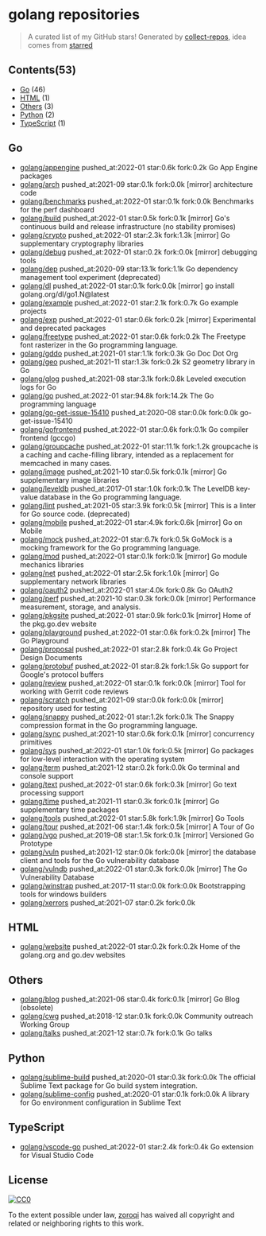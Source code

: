 # golang repositories


> A curated list of my GitHub stars!  Generated by [collect-repos](https://github.com/zoroqi/collect-repos), idea comes from [starred](https://github.com/maguowei/starred)  


## Contents(53)

- [Go](#go) (46)
- [HTML](#html) (1)
- [Others](#others) (3)
- [Python](#python) (2)
- [TypeScript](#typescript) (1)

## Go

- [golang/appengine](https://github.com/golang/appengine) pushed_at:2022-01 star:0.6k fork:0.2k Go App Engine packages
- [golang/arch](https://github.com/golang/arch) pushed_at:2021-09 star:0.1k fork:0.0k [mirror] architecture code
- [golang/benchmarks](https://github.com/golang/benchmarks) pushed_at:2022-01 star:0.1k fork:0.0k Benchmarks for the perf dashboard
- [golang/build](https://github.com/golang/build) pushed_at:2022-01 star:0.5k fork:0.1k [mirror] Go's continuous build and release infrastructure (no stability promises)
- [golang/crypto](https://github.com/golang/crypto) pushed_at:2022-01 star:2.3k fork:1.3k [mirror] Go supplementary cryptography libraries
- [golang/debug](https://github.com/golang/debug) pushed_at:2022-01 star:0.2k fork:0.0k [mirror] debugging tools
- [golang/dep](https://github.com/golang/dep) pushed_at:2020-09 star:13.1k fork:1.1k Go dependency management tool experiment (deprecated)
- [golang/dl](https://github.com/golang/dl) pushed_at:2022-01 star:0.1k fork:0.0k [mirror] go install golang.org/dl/go1.N@latest
- [golang/example](https://github.com/golang/example) pushed_at:2022-01 star:2.1k fork:0.7k Go example projects
- [golang/exp](https://github.com/golang/exp) pushed_at:2022-01 star:0.6k fork:0.2k [mirror] Experimental and deprecated packages
- [golang/freetype](https://github.com/golang/freetype) pushed_at:2022-01 star:0.6k fork:0.2k The Freetype font rasterizer in the Go programming language.
- [golang/gddo](https://github.com/golang/gddo) pushed_at:2021-01 star:1.1k fork:0.3k Go Doc Dot Org
- [golang/geo](https://github.com/golang/geo) pushed_at:2021-11 star:1.3k fork:0.2k S2 geometry library in Go
- [golang/glog](https://github.com/golang/glog) pushed_at:2021-08 star:3.1k fork:0.8k Leveled execution logs for Go
- [golang/go](https://github.com/golang/go) pushed_at:2022-01 star:94.8k fork:14.2k The Go programming language
- [golang/go-get-issue-15410](https://github.com/golang/go-get-issue-15410) pushed_at:2020-08 star:0.0k fork:0.0k go-get-issue-15410
- [golang/gofrontend](https://github.com/golang/gofrontend) pushed_at:2022-01 star:0.6k fork:0.1k Go compiler frontend (gccgo)
- [golang/groupcache](https://github.com/golang/groupcache) pushed_at:2022-01 star:11.1k fork:1.2k groupcache is a caching and cache-filling library, intended as a replacement for memcached in many cases.
- [golang/image](https://github.com/golang/image) pushed_at:2021-10 star:0.5k fork:0.1k [mirror] Go supplementary image libraries
- [golang/leveldb](https://github.com/golang/leveldb) pushed_at:2017-01 star:1.0k fork:0.1k The LevelDB key-value database in the Go programming language.
- [golang/lint](https://github.com/golang/lint) pushed_at:2021-05 star:3.9k fork:0.5k [mirror] This is a linter for Go source code. (deprecated)
- [golang/mobile](https://github.com/golang/mobile) pushed_at:2022-01 star:4.9k fork:0.6k [mirror] Go on Mobile
- [golang/mock](https://github.com/golang/mock) pushed_at:2022-01 star:6.7k fork:0.5k GoMock is a mocking framework for the Go programming language.
- [golang/mod](https://github.com/golang/mod) pushed_at:2022-01 star:0.1k fork:0.1k [mirror] Go module mechanics libraries
- [golang/net](https://github.com/golang/net) pushed_at:2022-01 star:2.5k fork:1.0k [mirror] Go supplementary network libraries
- [golang/oauth2](https://github.com/golang/oauth2) pushed_at:2022-01 star:4.0k fork:0.8k Go OAuth2
- [golang/perf](https://github.com/golang/perf) pushed_at:2021-10 star:0.3k fork:0.0k [mirror] Performance measurement, storage, and analysis.
- [golang/pkgsite](https://github.com/golang/pkgsite) pushed_at:2022-01 star:0.9k fork:0.1k [mirror] Home of the pkg.go.dev website
- [golang/playground](https://github.com/golang/playground) pushed_at:2022-01 star:0.6k fork:0.2k [mirror] The Go Playground
- [golang/proposal](https://github.com/golang/proposal) pushed_at:2022-01 star:2.8k fork:0.4k Go Project Design Documents
- [golang/protobuf](https://github.com/golang/protobuf) pushed_at:2022-01 star:8.2k fork:1.5k Go support for Google's protocol buffers
- [golang/review](https://github.com/golang/review) pushed_at:2022-01 star:0.1k fork:0.0k [mirror] Tool for working with Gerrit code reviews
- [golang/scratch](https://github.com/golang/scratch) pushed_at:2021-09 star:0.0k fork:0.0k [mirror] repository used for testing
- [golang/snappy](https://github.com/golang/snappy) pushed_at:2022-01 star:1.2k fork:0.1k The Snappy compression format in the Go programming language.
- [golang/sync](https://github.com/golang/sync) pushed_at:2021-10 star:0.6k fork:0.1k [mirror] concurrency primitives
- [golang/sys](https://github.com/golang/sys) pushed_at:2022-01 star:1.0k fork:0.5k [mirror] Go packages for low-level interaction with the operating system
- [golang/term](https://github.com/golang/term) pushed_at:2021-12 star:0.2k fork:0.0k Go terminal and console support
- [golang/text](https://github.com/golang/text) pushed_at:2022-01 star:0.6k fork:0.3k [mirror] Go text processing support
- [golang/time](https://github.com/golang/time) pushed_at:2021-11 star:0.3k fork:0.1k [mirror] Go supplementary time packages
- [golang/tools](https://github.com/golang/tools) pushed_at:2022-01 star:5.8k fork:1.9k [mirror] Go Tools
- [golang/tour](https://github.com/golang/tour) pushed_at:2021-06 star:1.4k fork:0.5k [mirror] A Tour of Go
- [golang/vgo](https://github.com/golang/vgo) pushed_at:2019-08 star:1.5k fork:0.1k [mirror] Versioned Go Prototype
- [golang/vuln](https://github.com/golang/vuln) pushed_at:2021-12 star:0.0k fork:0.0k [mirror] the database client and tools for the Go vulnerability database
- [golang/vulndb](https://github.com/golang/vulndb) pushed_at:2022-01 star:0.3k fork:0.0k [mirror] The Go Vulnerability Database
- [golang/winstrap](https://github.com/golang/winstrap) pushed_at:2017-11 star:0.0k fork:0.0k Bootstrapping tools for windows builders
- [golang/xerrors](https://github.com/golang/xerrors) pushed_at:2021-07 star:0.2k fork:0.0k 

## HTML

- [golang/website](https://github.com/golang/website) pushed_at:2022-01 star:0.2k fork:0.2k Home of the golang.org and go.dev websites

## Others

- [golang/blog](https://github.com/golang/blog) pushed_at:2021-06 star:0.4k fork:0.1k [mirror] Go Blog (obsolete)
- [golang/cwg](https://github.com/golang/cwg) pushed_at:2018-12 star:0.1k fork:0.0k Community outreach Working Group
- [golang/talks](https://github.com/golang/talks) pushed_at:2021-12 star:0.7k fork:0.1k Go talks

## Python

- [golang/sublime-build](https://github.com/golang/sublime-build) pushed_at:2020-01 star:0.3k fork:0.0k The official Sublime Text package for Go build system integration.
- [golang/sublime-config](https://github.com/golang/sublime-config) pushed_at:2020-01 star:0.1k fork:0.0k A library for Go environment configuration in Sublime Text

## TypeScript

- [golang/vscode-go](https://github.com/golang/vscode-go) pushed_at:2022-01 star:2.4k fork:0.4k Go extension for Visual Studio Code


## License

[![CC0](http://mirrors.creativecommons.org/presskit/buttons/88x31/svg/cc-zero.svg)](https://creativecommons.org/publicdomain/zero/1.0/)

To the extent possible under law, [zoroqi](https://github.com/zoroqi) has waived all copyright and related or neighboring rights to this work.

